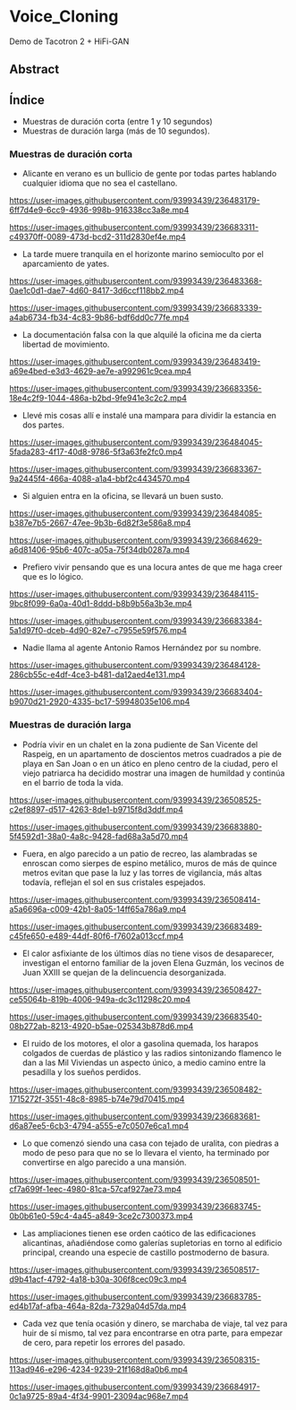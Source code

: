 # Voice_Cloning
Demo de Tacotron 2 + HiFi-GAN


## Abstract



## Índice
 * Muestras de duración corta (entre 1 y 10 segundos)
 * Muestras de duración larga (más de 10 segundos).



### Muestras de duración corta 
   
 *  Alicante en verano es un bullicio de gente por todas partes hablando cualquier idioma que no sea el castellano.

   https://user-images.githubusercontent.com/93993439/236483179-6ff7d4e9-6cc9-4936-998b-916338cc3a8e.mp4
   
   https://user-images.githubusercontent.com/93993439/236683311-c49370ff-0089-473d-bcd2-311d2830ef4e.mp4

 *  La tarde muere tranquila en el horizonte marino semioculto por el aparcamiento de yates.

   https://user-images.githubusercontent.com/93993439/236483368-0ae1c0d1-dae7-4d60-8417-3d6ccf118bb2.mp4
   
   https://user-images.githubusercontent.com/93993439/236683339-a4ab6734-fb34-4c83-9b86-bdf6dd0c77fe.mp4

 *  La documentación falsa con la que alquilé la oficina me da cierta libertad de movimiento.

   https://user-images.githubusercontent.com/93993439/236483419-a69e4bed-e3d3-4629-ae7e-a992961c9cea.mp4
   
   https://user-images.githubusercontent.com/93993439/236683356-18e4c2f9-1044-486a-b2bd-9fe941e3c2c2.mp4

 *  Llevé mis cosas allí e instalé una mampara para dividir la estancia en dos partes.

   https://user-images.githubusercontent.com/93993439/236484045-5fada283-4f17-40d8-9786-5f3a63fe2fc0.mp4
   
   https://user-images.githubusercontent.com/93993439/236683367-9a2445f4-466a-4088-a1a4-bbf2c4434570.mp4

 *  Si alguien entra en la oficina, se llevará un buen susto.
 
   https://user-images.githubusercontent.com/93993439/236484085-b387e7b5-2667-47ee-9b3b-6d82f3e586a8.mp4
   
   https://user-images.githubusercontent.com/93993439/236684629-a6d81406-95b6-407c-a05a-75f34db0287a.mp4

 *  Prefiero vivir pensando que es una locura antes de que me haga creer que es lo lógico.

   https://user-images.githubusercontent.com/93993439/236484115-9bc8f099-6a0a-40d1-8ddd-b8b9b56a3b3e.mp4
   
   https://user-images.githubusercontent.com/93993439/236683384-5a1d97f0-dceb-4d90-82e7-c7955e59f576.mp4

 *  Nadie llama al agente Antonio Ramos Hernández por su nombre.

   https://user-images.githubusercontent.com/93993439/236484128-286cb55c-e4df-4ce3-b481-da12aed4e131.mp4

   https://user-images.githubusercontent.com/93993439/236683404-b9070d21-2920-4335-bc17-59948035e106.mp4



### Muestras de duración larga

 * Podría vivir en un chalet en la zona pudiente de San Vicente del Raspeig, en un apartamento de doscientos metros cuadrados a pie de playa en San Joan o en un ático en pleno centro de la ciudad, pero el viejo patriarca ha decidido mostrar una imagen de humildad y continúa en el barrio de toda la vida.

  https://user-images.githubusercontent.com/93993439/236508525-c2ef8897-d517-4263-8de1-b9715f8d3ddf.mp4
  
  https://user-images.githubusercontent.com/93993439/236683880-5f4592d1-38a0-4a8c-9428-fad68a3a5d70.mp4

 * Fuera, en algo parecido a un patio de recreo, las alambradas se enroscan como sierpes de espino metálico, muros de más de quince metros evitan que pase la luz y las torres de vigilancia, más altas todavía, reflejan el sol en sus cristales espejados.
 
  https://user-images.githubusercontent.com/93993439/236508414-a5a6696a-c009-42b1-8a05-14ff65a786a9.mp4

  https://user-images.githubusercontent.com/93993439/236683489-c45fe650-e489-44df-80f6-f7602a013ccf.mp4

 * El calor asfixiante de los últimos días no tiene visos de desaparecer, investigan el entorno familiar de la joven Elena Guzmán, los vecinos de Juan XXIII se quejan de la delincuencia desorganizada.
 
  https://user-images.githubusercontent.com/93993439/236508427-ce55064b-819b-4006-949a-dc3c11298c20.mp4

  https://user-images.githubusercontent.com/93993439/236683540-08b272ab-8213-4920-b5ae-025343b878d6.mp4

 * El ruido de los motores, el olor a gasolina quemada, los harapos colgados de cuerdas de plástico y las radios sintonizando flamenco le dan a las Mil Viviendas un aspecto único, a medio camino entre la pesadilla y los sueños perdidos.
 
  https://user-images.githubusercontent.com/93993439/236508482-1715272f-3551-48c8-8985-b74e79d70415.mp4
  
  https://user-images.githubusercontent.com/93993439/236683681-d6a87ee5-6cb3-4794-a555-e7c0507e6ca1.mp4

 * Lo que comenzó siendo una casa con tejado de uralita, con piedras a modo de peso para que no se lo llevara el viento, ha terminado por convertirse en algo parecido a una mansión.
 
  https://user-images.githubusercontent.com/93993439/236508501-cf7a699f-1eec-4980-81ca-57caf927ae73.mp4
  
  https://user-images.githubusercontent.com/93993439/236683745-0b0b61e0-59c4-4a45-a849-3ce2c7300373.mp4

 * Las ampliaciones tienen ese orden caótico de las edificaciones alicantinas, añadiéndose como galerías supletorias en torno al edificio principal, creando una especie de castillo postmoderno de basura.
 
  https://user-images.githubusercontent.com/93993439/236508517-d9b41acf-4792-4a18-b30a-306f8cec09c3.mp4
  
  https://user-images.githubusercontent.com/93993439/236683785-ed4b17af-afba-464a-82da-7329a04d57da.mp4
  
 * Cada vez que tenía ocasión y dinero, se marchaba de viaje, tal vez para huir de sí mismo, tal vez para encontrarse en otra parte, para empezar de cero, para repetir los errores del pasado.
 
  https://user-images.githubusercontent.com/93993439/236508315-113ad946-e296-4234-9239-21f168d8a0b6.mp4
  
  https://user-images.githubusercontent.com/93993439/236684917-0c1a9725-89a4-4f34-9901-23094ac968e7.mp4


  
  












